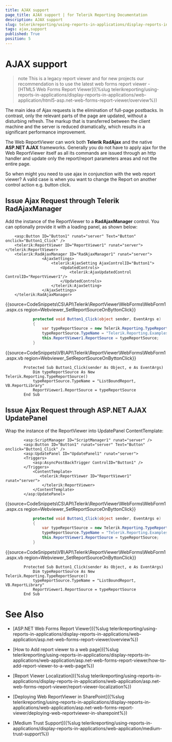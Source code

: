 ```yaml
---
title: AJAX support
page_title: AJAX support | for Telerik Reporting Documentation
description: AJAX support
slug: telerikreporting/using-reports-in-applications/display-reports-in-applications/web-application/asp.net-web-forms-report-viewer/ajax-support
tags: ajax,support
published: True
position: 5
---
```


# AJAX support



>note This is a legacy report viewer and for new projects our recommendation is to use the latest web forms report viewer -           [HTML5 Web Forms Report Viewer]({%slug telerikreporting/using-reports-in-applications/display-reports-in-applications/web-application/html5-asp.net-web-forms-report-viewer/overview%})


The main idea of Ajax requests is the elimination of full-page postbacks. In contrast, only the relevant parts of the       	page are updated, without a disturbing refresh. The markup that is transferred between the client machine and the server is reduced        	dramatically, which results in a significant performance improvement.

The Web ReportViewer can work both __Telerik RadAjax__ and the native __ASP.NET AJAX__ frameworks.      	Generally you do not have to apply ajax for the Web ReportViewer itself as all its commands are issued through an http handler      	and update only the report/report parameters areas and not the entire page.

So when might you need to use ajax in conjunction with the web report viewer? A valid case is when you want to change the     	Report on another control action e.g. button click.

## Issue Ajax Request through Telerik RadAjaxManager

Add the instance of the ReportViewer to a __RadAjaxManager__ control.  				You can optionally provide it with a loading panel, as shown below: 			

	
````ASP.NET
	<asp:Button ID="Button1" runat="server" Text="Button" onclick="Button1_Click" />
	<telerik:ReportViewer ID="ReportViewer1" runat="server"></telerik:ReportViewer>
	<telerik:RadAjaxManager ID="RadAjaxManager1" runat="server">
				<AjaxSettings>
					<telerik:AjaxSetting AjaxControlID="Button1">
						<UpdatedControls>
							<telerik:AjaxUpdatedControl ControlID="ReportViewer1"/>
						</UpdatedControls>
					</telerik:AjaxSetting>
				</AjaxSettings>
	</telerik:RadAjaxManager>
````



{{source=CodeSnippets\CS\API\Telerik\ReportViewer\WebForms\WebForm1.aspx.cs region=Webviewer_SetReportSourceOnByttonClick}}
````C#
	        protected void Button1_Click(object sender, EventArgs e)
	        {
	            var typeReportSource = new Telerik.Reporting.TypeReportSource();
	            typeReportSource.TypeName = "Telerik.Reporting.Examples.CSharp.ListBoundReport, CSharp.ReportLibrary";
	            this.ReportViewer1.ReportSource = typeReportSource;
	        }
````



{{source=CodeSnippets\VB\API\Telerik\ReportViewer\WebForms\WebForm1.aspx.vb region=Webviewer_SetReportSourceOnByttonClick}}
````VB
	    Protected Sub Button1_Click(sender As Object, e As EventArgs)
	        Dim typeReportSource As New Telerik.Reporting.TypeReportSource()
	        typeReportSource.TypeName = "ListBoundReport, VB.ReportLibrary"
	        ReportViewer1.ReportSource = typeReportSource
	    End Sub
````



## Issue Ajax Request through ASP.NET AJAX UpdatePanel

Wrap the instance of the ReportViewer into UpdatePanel ContentTemplate:

	
````ASP.NET
		<asp:ScriptManager ID="ScriptManager1" runat="server" />
        <asp:Button ID="Button1" runat="server" Text="Button" onclick="Button1_Click" />
        <asp:UpdatePanel ID="UpdatePanel1" runat="server">
        <Triggers>
            <asp:AsyncPostBackTrigger ControlID="Button1" />
        </Triggers>
            <ContentTemplate>
               <telerik:ReportViewer ID="ReportViewer1" runat="server">
                </telerik:ReportViewer>
            </ContentTemplate>
        </asp:UpdatePanel>
````



{{source=CodeSnippets\CS\API\Telerik\ReportViewer\WebForms\WebForm1.aspx.cs region=Webviewer_SetReportSourceOnByttonClick}}
````C#
	        protected void Button1_Click(object sender, EventArgs e)
	        {
	            var typeReportSource = new Telerik.Reporting.TypeReportSource();
	            typeReportSource.TypeName = "Telerik.Reporting.Examples.CSharp.ListBoundReport, CSharp.ReportLibrary";
	            this.ReportViewer1.ReportSource = typeReportSource;
	        }
````



{{source=CodeSnippets\VB\API\Telerik\ReportViewer\WebForms\WebForm1.aspx.vb region=Webviewer_SetReportSourceOnByttonClick}}
````VB
	    Protected Sub Button1_Click(sender As Object, e As EventArgs)
	        Dim typeReportSource As New Telerik.Reporting.TypeReportSource()
	        typeReportSource.TypeName = "ListBoundReport, VB.ReportLibrary"
	        ReportViewer1.ReportSource = typeReportSource
	    End Sub
````



# See Also


 * [ASP.NET Web Forms Report Viewer]({%slug telerikreporting/using-reports-in-applications/display-reports-in-applications/web-application/asp.net-web-forms-report-viewer/overview%})

 * [How to Add report viewer to a web page]({%slug telerikreporting/using-reports-in-applications/display-reports-in-applications/web-application/asp.net-web-forms-report-viewer/how-to-add-report-viewer-to-a-web-page%})

 * [Report Viewer Localization]({%slug telerikreporting/using-reports-in-applications/display-reports-in-applications/web-application/asp.net-web-forms-report-viewer/report-viewer-localization%})

 * [Deploying Web ReportViewer in SharePoint]({%slug telerikreporting/using-reports-in-applications/display-reports-in-applications/web-application/asp.net-web-forms-report-viewer/deploying-web-reportviewer-in-sharepoint%})

 * [Medium Trust Support]({%slug telerikreporting/using-reports-in-applications/display-reports-in-applications/web-application/medium-trust-support%})
